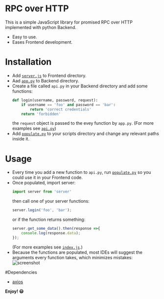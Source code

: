 # RPC over HTTP

This is a simple JavaScript library for promised RPC over HTTP implemented with python Backend.
  - Easy to use.
  - Eases Frontend development.

# Installation

  - Add [`server.js`] to Frontend directory.
  - Aad [`app.py`] to Backend directory.
  - Create a file called `api.py` in your Backend directory and add some functions:
    ```py
    def login(username, password, request):
        if username == 'foo' and password == 'bar':
            return 'correct credentials'
        return 'forbidden'
    ```
    the `request` object is passed to the evey function by `app.py`.
(For more examples see [`api.py`])
  - Add [`populate.py`] to your scripts directory and change any relevant paths inside it.

# Usage
- Every time you add a new function to `api.py`, run [`populate.py`] so you could use it in your Frontend code.
- Once populated, import server:
    ```js
    import server from 'server'
    ```
    then call one of your server functions:
    ```js
    server.login('foo', 'bar');
    ```
    or if the function returns something:
    ```js
    server.get_some_data().then(response =>{
        console.log(response.data);
    });
    ```
    (For more examples see [`index.js`].)
- Because the functions are populated, most IDEs will suggest the arguments every function takes, which minimizes mistakes:
![screenshot](https://i.imgur.com/tXoClep.png)

#Dependencies
- [axios]

 **Enjoy! 😃**

[`api.py`]: <https://github.com/idomoz/rpc-over-http/blob/master/api.py>
[`server.js`]: <https://github.com/idomoz/rpc-over-http/blob/master/server.js>
[`app.py`]: <https://github.com/idomoz/rpc-over-http/blob/master/app.py>
[`populate.py`]: <https://github.com/idomoz/rpc-over-http/blob/master/populate.py>
[`index.js`]: <https://github.com/idomoz/rpc-over-http/blob/master/index.js>
[axios]: <https://github.com/axios/axios>
